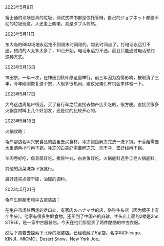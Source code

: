 2023年5月8日

富士通的现场是真的垃圾，测试式样书都是依托答辩，自己的ジョブネット都跑不动的垃圾玩意。人还患上咳嗽。真是ダブル煎熬。

2023年5月11日

东大岛的BBQ场地永远抢不到周末时间段的。每到时间点了，打电话永远打不通，预约的人太多太多了，10点开始，电话永远打不通。而且只能通过电话预约这种方式。

2023年5月15日

神田祭，一年一次，在神田到秋叶原这里举行。前三年因为疫情影响，被取消了三年，今年刚刚恢复这个祭，人很多很热闹。建议兄弟们有机会来体验一下。

2023年5月17日

大岛这边离龟户很近，买了自行车之后直接去物产店买吃的，很方便。直接买很多火锅食材叫上几个好朋友，还是过的比较开心的。

2023年5月18日

火锅攻略：

龟户那边名叫兴安食品的店里去买食材。冰冻鲍鱼解冻完洗一洗下锅。干香菇需要水里泡两小时再下锅。冰冻的白美虾需要解冻完，洗干净，去虾线再下锅。

羊肉卷好吃，鱼豆腐好吃。撒尿牛丸，白身鱼好吃。火锅底料选手工老火锅底料。

其他的蔬菜洗净下锅就行。

最好还买点做干碟，油碟的调料。

2023年5月21日

龟户生鲜超市和中古服装店：

在龟户市场往西走的岔口处，有家肉のハナマサ的店，俗称牛头店（因为牌子上有个牛头）。他家有很多生鲜食物，还买到了中国产的麻球。牛头店上面的2楼是2nd STREE，是一家中古服装店。今天在他们那里买了两件酷酷的中古衣服。

然后下周要去探索下北泽的服装店。已经收藏了5家店。名字叫Chicago，KINJI，MICMO，Desert Snow，New York Joe。



